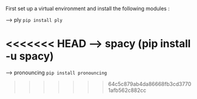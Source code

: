 First set up a virtual environment and install the following modules :

--> ply `pip install ply`

<<<<<<< HEAD
--> spacy (pip install -u spacy)
=======

--> pronouncing `pip install pronouncing`
>>>>>>> 64c5c879ab4da86668fb3cd37701afb562c882cc
